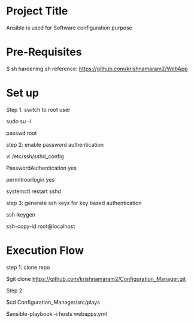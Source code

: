 Project Title
========================
Ansible is used for Software configuration purpose


 Pre-Requisites
===============================
$ sh hardening.sh
reference: https://github.com/krishnamaram2/WebApp

Set up
=============================

Step 1: switch to root user

sudo su -l

passwd root

step 2: enable password authentication

vi /etc/ssh/sshd_config

PasswordAuthentication yes

permitroorlogin yes

systemctl restart sshd

step 3: generate ssh keys for key based authentication

ssh-keygen

ssh-copy-id root@localhost

Execution Flow
======================

step 1: clone repo

$git clone https://github.com/krishnamaram2/Configuration_Manager.git

Step 2:

$cd Configuration_Manager/src/plays

$ansible-playbook -i hosts webapps.yml


